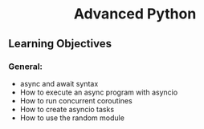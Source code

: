 <h1 align="center">Advanced Python</h1>

## Learning Objectives

### General:
* async and await syntax
* How to execute an async program with asyncio
* How to run concurrent coroutines
* How to create asyncio tasks
* How to use the random module
